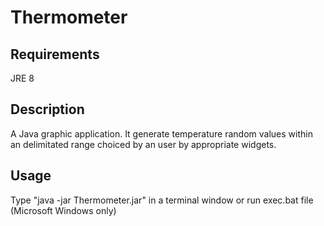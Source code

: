 # Thermometer

## Requirements
JRE 8 

## Description
A Java graphic application. It generate temperature random values within an delimitated range choiced by an user by appropriate widgets.

## Usage
Type "java -jar Thermometer.jar" in a terminal window or run exec.bat file (Microsoft Windows only)

